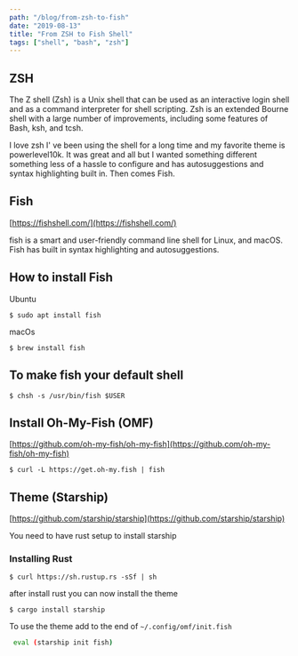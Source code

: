 ```yaml
---
path: "/blog/from-zsh-to-fish"
date: "2019-08-13"
title: "From ZSH to Fish Shell"
tags: ["shell", "bash", "zsh"]
---
```


## ZSH

The Z shell (Zsh) is a Unix shell that can be used as an interactive login shell and as a command interpreter for shell scripting. Zsh is an extended Bourne shell with a large number of improvements, including some features of Bash, ksh, and tcsh.

I love zsh I' ve been using the shell for a long time and my favorite theme is powerlevel10k. It was great and all but I wanted something different something less of a hassle to configure and has autosuggestions and syntax highlighting built in. Then comes Fish.

## Fish

[https://fishshell.com/](https://fishshell.com/)

fish is a smart and user-friendly command line shell for Linux, and macOS. Fish has built in syntax highlighting and autosuggestions.

## How to install Fish

Ubuntu

```shell
$ sudo apt install fish
```

macOs

```shell
$ brew install fish
```

## To make fish your default shell

```shell
$ chsh -s /usr/bin/fish $USER
```

## Install Oh-My-Fish (OMF)

[https://github.com/oh-my-fish/oh-my-fish](https://github.com/oh-my-fish/oh-my-fish)

```shell
$ curl -L https://get.oh-my.fish | fish
```

## Theme (Starship)

[https://github.com/starship/starship](https://github.com/starship/starship)

You need to have rust setup to install starship

### Installing Rust

```shell
$ curl https://sh.rustup.rs -sSf | sh
```

after install rust you can now install the theme

```shell
$ cargo install starship
```

To use the theme add to the end of `~/.config/omf/init.fish`

```bash
 eval (starship init fish)
```
